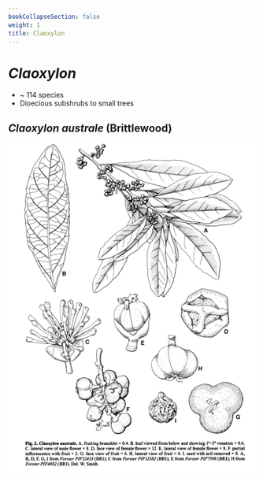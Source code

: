 ```yaml
---
bookCollapseSection: false
weight: 1
title: Claoxylon
---
```


# *Claoxylon*

* ~ 114 species
* Dioecious subshrubs to small trees

## *Claoxylon australe* (Brittlewood)

![](claoxylon-australe.png)